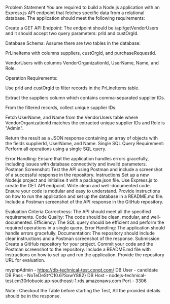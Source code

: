 Problem Statement
You are required to build a Node.js application with an Express.js API endpoint that fetches specific data from a relational database. The application should meet the following requirements:

Create a GET API Endpoint:
The endpoint should be /api/getVendorUsers and it should accept two query parameters: prId and custOrgId.

Database Schema:
Assume there are two tables in the database:

PrLineItems with columns suppliers, custOrgId, and purchaseRequestId.

VendorUsers with columns VendorOrganizationId, UserName, Name, and Role.

Operation Requirements:

Use prId and custOrgId to filter records in the PrLineItems table.

Extract the suppliers column which contains comma-separated supplier IDs.

From the filtered records, collect unique supplier IDs.

Fetch UserName, and Name from the VendorUsers table where VendorOrganizationId matches the extracted unique supplier IDs and Role is "Admin".

Return the result as a JSON response containing an array of objects with the fields supplierId, UserName, and Name.
Single SQL Query Requirement:
Perform all operations using a single SQL query.

Error Handling:
Ensure that the application handles errors gracefully, including issues with database connectivity and invalid parameters.
Postman Screenshot:
Test the API using Postman and include a screenshot of a successful response in the repository.
Instructions
Set up a new Node.js project and initialise it with a package.json file.
Use Express.js to create the GET API endpoint.
Write clean and well-documented code.
Ensure your code is modular and easy to understand.
Provide instructions on how to run the application and set up the database in a README.md file.
Include a Postman screenshot of the API response in the GitHub repository.
 
Evaluation Criteria
Correctness: The API should meet all the specified requirements.
Code Quality: The code should be clean, modular, and well-documented.
Efficiency: The SQL query should be efficient and perform the required operations in a single query.
Error Handling: The application should handle errors gracefully.
Documentation: The repository should include clear instructions and a Postman screenshot of the response.
Submission
Create a GitHub repository for your project. 
Commit your code and the Postman screenshot to the repository. 
Include a README.md file with instructions on how to set up and run the application.
Provide the repository URL for evaluation.
 
myphpAdmin - https://db-technical-test.conqt.com/
DB User - candidate
DB Pass - NoTeDeSt^C10.6?SxwY882}
DB Host - nodejs-technical-test.cm30rlobuoic.ap-southeast-1.rds.amazonaws.com
Port  - 3306
 
Note : Checkout the Table before starting the Test, All the provided details should be in the response.
